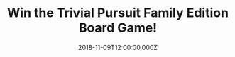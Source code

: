 ---
campaign-uuid: "c-a2f7e0b7-8c49-4a7d-a529-58e03df881ea"
type: "Competition"
category: "Entertainment"
date: "2018-11-09T12:00:00.000Z"
end-date: "2018-12-09T23:59:00.000Z"
disable-form: false
is_promoted: false
has_entry_page: true
title: "Win the Trivial Pursuit Family Edition Board Game!"
competition-description: "<p>Christmas is finally here and you know what does it mean?\
  \ YES, family time! There’s nothing better than spending quality time with your\
  \ loved ones and we have the best option for you, we are giving away the fun and\
  \ enjoyable Trivial Pursuit Family Edition board game for you to win!</p>\n<p>Want\
  \ it? Click below for a chance to win.</p>\n"
hero-header: "Win the Trivial Pursuit Family Edition Board Game!"
terms-confirmation: "N/A"
banner-img: "https://assets.expresslyapp.com/asset-35c923a0-e2c4-4908-b527-42de475ac23b.jpg"
logo-left-href: "aaa.nme.com"
logo-left-image: "https://assets.expresslyapp.com/asset-6db42909-8824-4640-8ea2-e93ccc245e9b.jpg"
logo-left-title: "NME AAA"
bg-image-hero: "https://assets.expresslyapp.com/asset-1f23d118-95cd-4b2a-814f-59666270868e.jpg"
bg-image-first: "https://assets.expresslyapp.com/asset-0ef7dc5c-1a1f-43b0-8c34-72d036ac5e57.jpg"
section1-content: "<p>Kids, parents, grandparents, neighbours: everyone plays together.\
  \ With 1,200 questions for kids and 1,200 questions for adults, Trivial Pursuit\
  \ Family Edition mixes laughter, learning, and lots of fun! Choose Geography, Entertainment,\
  \ History, Arts & Literature, Science & Nature, or Sports & Leisure and show off\
  \ what you know. Which of these buildings weighs the most — Great Pyramid, Eiffel\
  \ Tower, or Empire State Building? Which Leonardo da Vinci painting is famous for\
  \ its smile? Trivial Pursuit Family Edition questions are just right.</p>\n<p>Enter\
  \ the form below for a chance to win and get ready to challenge your kids and family\
  \ to a game and find out who is the trivia champ!</p>\n<p>Good luck!</p>\n"
entry-title: "Win the Trivial Pursuit Family Edition Board Game!"
entry-content: "<p>Enter the draw to win the Trivial Pursuit Family Edition Board\
  \ Game by completing the form below before 23:59 on 9th of December 2018.</p>\n"
has-winner: false
prize-description: "The Trivial Pursuit Family Edition Board Game."
special-conditions: "Multiple entries are allowed up to one every day.\r\nThis competition\
  \ is also available on: http://club.expressly.io/competitons/trivial-pursuit-family-edition-board-game"
country-restrictions:
- "GB"
---
